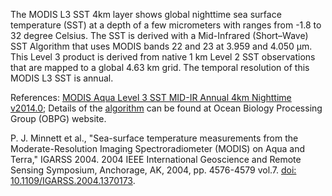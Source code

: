 The MODIS L3 SST 4km layer shows global nighttime sea surface temperature (SST) at a depth of a few micrometers with ranges from -1.8 to 32 degree Celsius. The SST is derived with a Mid-Infrared (Short–Wave) SST Algorithm that uses MODIS bands 22 and 23 at 3.959 and 4.050 μm. This Level 3 product is derived from native 1 km Level 2 SST observations that are mapped to a global 4.63 km grid. The temporal resolution of this MODIS L3 SST is annual.

References:
[MODIS Aqua Level 3 SST MID-IR Annual 4km Nighttime v2014.0](https://podaac.jpl.nasa.gov/dataset/MODIS_AQUA_L3_SST_MID-IR_ANNUAL_4KM_NIGHTTIME_V2014.0); Details of the [algorithm](https://oceancolor.gsfc.nasa.gov/atbd/sst4/) can be found at Ocean Biology Processing Group (OBPG) website.

P. J. Minnett et al., "Sea-surface temperature measurements from the Moderate-Resolution Imaging Spectroradiometer (MODIS) on Aqua and Terra," IGARSS 2004. 2004 IEEE International Geoscience and Remote Sensing Symposium, Anchorage, AK, 2004, pp. 4576-4579 vol.7. [doi: 10.1109/IGARSS.2004.1370173](https://doi.org/10.1109/IGARSS.2004.1370173).
